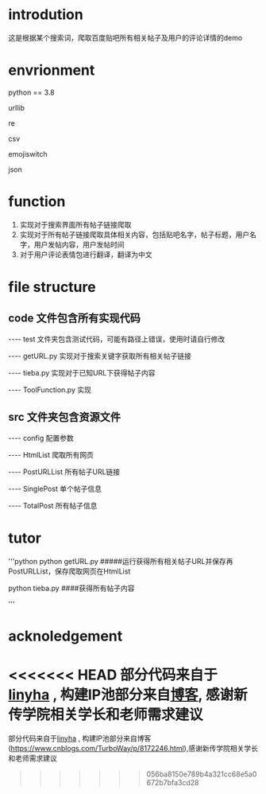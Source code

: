 # introdution
这是根据某个搜索词，爬取百度贴吧所有相关帖子及用户的评论详情的demo

# envrionment
python == 3.8

urllib

re

csv

emojiswitch

json

# function
1. 实现对于搜索界面所有帖子链接爬取
2. 实现对于所有帖子链接爬取具体相关内容，包括贴吧名字，帖子标题，用户名字，用户发帖内容，用户发帖时间
3. 对于用户评论表情包进行翻译，翻译为中文

# file structure
## code 文件包含所有实现代码

---- test 文件夹包含测试代码，可能有路径上错误，使用时请自行修改

---- getURL.py 实现对于搜索关键字获取所有相关帖子链接

---- tieba.py 实现对于已知URL下获得帖子内容

---- ToolFunction.py 实现

## src 文件夹包含资源文件

---- config 配置参数

---- HtmlList 爬取所有网页

---- PostURLList 所有帖子URL链接

---- SinglePost 单个帖子信息

---- TotalPost 所有帖子信息

# tutor
'''python
python getURL.py #####运行获得所有相关帖子URL并保存再PostURLList，保存爬取网页在HtmlList

python tieba.py ####获得所有帖子内容

'''

# acknoledgement
<<<<<<< HEAD
部分代码来自于[linyha](https://github.com/linyha/tieba) , 构建IP池部分来自[博客](https://www.cnblogs.com/TurboWay/p/8172246.html), 感谢新传学院相关学长和老师需求建议
=======
部分代码来自于[linyha](https://github.com/linyha/tieba) , 构建IP池部分来自博客(https://www.cnblogs.com/TurboWay/p/8172246.html),感谢新传学院相关学长和老师需求建议
>>>>>>> 056ba8150e789b4a321cc68e5a0672b7bfa3cd28
